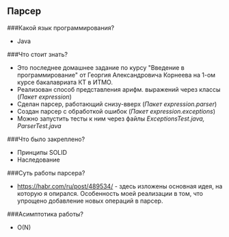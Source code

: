 ## Парсер

###Какой язык программирования? 
* Java

###Что стоит знать?
* Это последнее домашнее задание по курсу "Введение в программирование" от Георгия Александровича Корнеева на 1-ом курсе бакалавриата КТ в ИТМО.
* Реализован способ представления арифм. выражений через классы (*Пакет expression*)
* Сделан парсер, работающий снизу-вверх (*Пакет expression.parser*)
* Создан парсер с обработкой ошибок (*Пакет expression.exceptions*)
* Можно запустить тесты к ним через файлы *ExceptionsTest.java, ParserTest.java*

###Что было закреплено?
* Принципы SOLID
* Наследование

###Суть работы парсера?
* https://habr.com/ru/post/489534/ - здесь изложены основная идея, на которую я опирался. Особенность моей реализации в том, что упрощено добавление новых операций в парсер.

###Асимптотика работы?
* O(N)